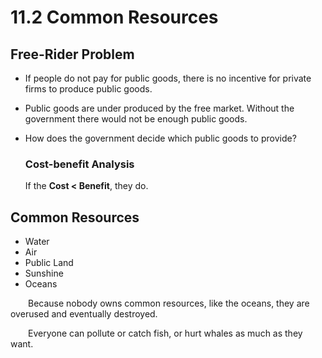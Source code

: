 # 11.2 Common Resources

## Free-Rider Problem

- If people do not pay for public goods, there is no incentive for private firms to produce public goods.

- Public goods are under produced by the free market. Without the government there would not be enough public goods.

- How does the government decide which public goods to provide?

  ### Cost-benefit Analysis

  If the **Cost < Benefit**, they do.

## Common Resources

- Water
- Air
- Public Land
- Sunshine
- Oceans

&emsp;&emsp;Because nobody owns common resources, like the oceans, they are overused and eventually destroyed.

&emsp;&emsp;Everyone can pollute or catch fish, or hurt whales as much as they want.